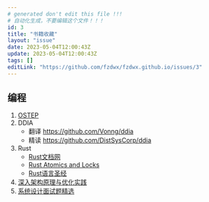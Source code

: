 ```yaml
---
# generated don't edit this file !!!
# 自动化生成，不要编辑这个文件！！！
id: 3
title: "书籍收藏"
layout: "issue"
date: 2023-05-04T12:00:43Z
update: 2023-05-04T12:00:43Z
tags: []
editLink: "https://github.com/fzdwx/fzdwx.github.io/issues/3"
---
```


## 编程

1. [OSTEP](https://github.com/remzi-arpacidusseau/ostep-translations/tree/master/chinese)
2. DDIA
	- 翻译 https://github.com/Vonng/ddia
    - 精读 https://github.com/DistSysCorp/ddia
4. Rust
	- [Rust文档网](https://rustwiki.org/)
	- [Rust Atomics and Locks](https://marabos.nl/atomics/)
	- [Rust语言圣经](https://course.rs/about-book.html)
6. [深入架构原理与优化实践](https://github.com/isno/theByteBook)
7. [系统设计面试题精选](https://github.com/soulmachine/system-design)
